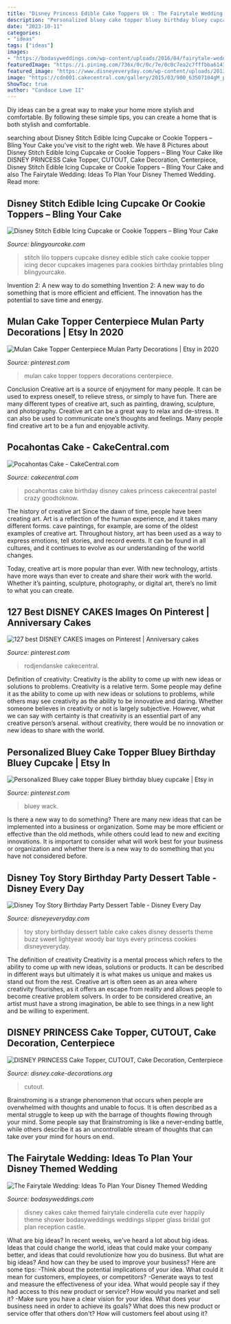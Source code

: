 ```yaml
---
title: "Disney Princess Edible Cake Toppers Uk : The Fairytale Wedding: Ideas To Plan Your Disney Themed Wedding"
description: "Personalized bluey cake topper bluey birthday bluey cupcake"
date: "2023-10-11"
categories:
- "ideas"
tags: ["ideas"]
images:
- "https://bodasyweddings.com/wp-content/uploads/2016/04/fairytale-wedding-cake-1.jpg"
featuredImage: "https://i.pinimg.com/736x/0c/0c/7e/0c0c7ea2c7fffbba6143c76c0cb3ba69.jpg"
featured_image: "https://www.disneyeveryday.com/wp-content/uploads/2013/12/Disney-Toy-Story-Birthday-Party-Dessert-Table.jpg"
image: "https://cdn001.cakecentral.com/gallery/2015/03/900_63507104gM_pocahontas-cake.jpg"
ShowToc: true
author: "Candace Lowe II"
---
```



Diy ideas can be a great way to make your home more stylish and comfortable. By following these simple tips, you can create a home that is both stylish and comfortable.

	

		
searching about Disney Stitch Edible Icing Cupcake or Cookie Toppers – Bling Your Cake you've visit to the right web. We have 8 Pictures about Disney Stitch Edible Icing Cupcake or Cookie Toppers – Bling Your Cake like DISNEY PRINCESS Cake Topper, CUTOUT, Cake Decoration, Centerpiece, Disney Stitch Edible Icing Cupcake or Cookie Toppers – Bling Your Cake and also The Fairytale Wedding: Ideas To Plan Your Disney Themed Wedding. Read more:
		
    
## Disney Stitch Edible Icing Cupcake Or Cookie Toppers – Bling Your Cake

<img loading=lazy src="http://cdn.shopify.com/s/files/1/0789/4537/products/STH1_SAMPLE_copy_7cc3df6a-e45f-408c-bd5b-336b0ed10dba_1024x1024.jpg?v=1435453432" onerror="this.onerror=null;this.src='https://tse2.mm.bing.net/th?id=OIP.tHxXdHeMPD-LnDpgQ9IauQHaJl&amp;pid=15.1';" alt="Disney Stitch Edible Icing Cupcake or Cookie Toppers – Bling Your Cake">

_Source: blingyourcake.com_

>stitch lilo toppers cupcake disney edible stich cake cookie topper icing decor cupcakes imagenes para cookies birthday printables bling blingyourcake. 

	

Invention 2: A new way to do something
Invention 2: A new way to do something that is more efficient and efficient. The innovation has the potential to save time and energy.

    
## Mulan Cake Topper Centerpiece Mulan Party Decorations | Etsy In 2020

<img loading=lazy src="https://i.pinimg.com/736x/0c/0c/7e/0c0c7ea2c7fffbba6143c76c0cb3ba69.jpg" onerror="this.onerror=null;this.src='https://tse2.mm.bing.net/th?id=OIP.866LlUaX95MN_Ukv1EFGzAHaJ3&amp;pid=15.1';" alt="Mulan Cake Topper Centerpiece Mulan Party Decorations | Etsy in 2020">

_Source: pinterest.com_

>mulan cake topper toppers decorations centerpiece. 

	

Conclusion
Creative art is a source of enjoyment for many people. It can be used to express oneself, to relieve stress, or simply to have fun. There are many different types of creative art, such as painting, drawing, sculpture, and photography.
Creative art can be a great way to relax and de-stress. It can also be used to communicate one’s thoughts and feelings. Many people find creative art to be a fun and enjoyable activity.

    
## Pocahontas Cake - CakeCentral.com

<img loading=lazy src="https://cdn001.cakecentral.com/gallery/2015/03/900_63507104gM_pocahontas-cake.jpg" onerror="this.onerror=null;this.src='https://tse1.mm.bing.net/th?id=OIP.NG2R0SogptxibjZOca4PTQHaIc&amp;pid=15.1';" alt="Pocahontas Cake - CakeCentral.com">

_Source: cakecentral.com_

>pocahontas cake birthday disney cakes princess cakecentral pastel crazy goodtoknow. 

	

The history of creative art
Since the dawn of time, people have been creating art. Art is a reflection of the human experience, and it takes many different forms. cave paintings, for example, are some of the oldest examples of creative art.
Throughout history, art has been used as a way to express emotions, tell stories, and record events. It can be found in all cultures, and it continues to evolve as our understanding of the world changes.

 Today, creative art is more popular than ever. With new technology, artists have more ways than ever to create and share their work with the world. Whether it’s painting, sculpture, photography, or digital art, there’s no limit to what you can create.

    
## 127 Best DISNEY CAKES Images On Pinterest | Anniversary Cakes

<img loading=lazy src="https://i.pinimg.com/474x/f6/bf/0b/f6bf0bbc437b8fe8f30d0a4a26e8951e--princess-cake-disney-cinderella-princess.jpg" onerror="this.onerror=null;this.src='https://tse2.mm.bing.net/th?id=OIP._EHF_dlaYpNhWbOZzwTnKAAAAA&amp;pid=15.1';" alt="127 best DISNEY CAKES images on Pinterest | Anniversary cakes">

_Source: pinterest.com_

>rodjendanske cakecentral. 

	

Definition of creativity: Creativity is the ability to come up with new ideas or solutions to problems.
Creativity is a relative term. Some people may define it as the ability to come up with new ideas or solutions to problems, while others may see creativity as the ability to be innovative and daring. Whether someone believes in creativity or not is largely subjective. However, what we can say with certainty is that creativity is an essential part of any creative person’s arsenal. without creativity, there would be no innovation or new ideas to share with the world.

    
## Personalized Bluey Cake Topper Bluey Birthday Bluey Cupcake | Etsy In

<img loading=lazy src="https://i.pinimg.com/736x/9f/17/b6/9f17b62772b2dca07a771cd1cf7eed64.jpg" onerror="this.onerror=null;this.src='https://tse1.mm.bing.net/th?id=OIP.Dxp8aoA2Q_XQ92Rbae5VKQHaHO&amp;pid=15.1';" alt="Personalized Bluey cake topper Bluey birthday bluey cupcake | Etsy in">

_Source: pinterest.com_

>bluey wack. 

	

Is there a new way to do something?
There are many new ideas that can be implemented into a business or organization. Some may be more efficient or effective than the old methods, while others could lead to new and exciting innovations. It is important to consider what will work best for your business or organization and whether there is a new way to do something that you have not considered before.

    
## Disney Toy Story Birthday Party Dessert Table - Disney Every Day

<img loading=lazy src="https://www.disneyeveryday.com/wp-content/uploads/2013/12/Disney-Toy-Story-Birthday-Party-Dessert-Table.jpg" onerror="this.onerror=null;this.src='https://tse4.mm.bing.net/th?id=OIP.X6d8M1EVD-60E_iFx5Oq_AHaJ2&amp;pid=15.1';" alt="Disney Toy Story Birthday Party Dessert Table - Disney Every Day">

_Source: disneyeveryday.com_

>toy story birthday dessert table cake cakes disney desserts theme buzz sweet lightyear woody bar toys every princess cookies disneyeveryday. 

	

The definition of creativity
Creativity is a mental process which refers to the ability to come up with new ideas, solutions or products. It can be described in different ways but ultimately it is what makes us unique and makes us stand out from the rest. Creative art is often seen as an area where creativity flourishes, as it offers an escape from reality and allows people to become creative problem solvers. In order to be considered creative, an artist must have a strong imagination, be able to see things in a new light and be willing to experiment.

    
## DISNEY PRINCESS Cake Topper, CUTOUT, Cake Decoration, Centerpiece

<img loading=lazy src="https://images.cake-decorations.org/disney-princess-cake-topper-cutout-cake-decoration.jpg" onerror="this.onerror=null;this.src='https://tse2.mm.bing.net/th?id=OIP.QZWmlAhIwvi-oC8arTKceQAAAA&amp;pid=15.1';" alt="DISNEY PRINCESS Cake Topper, CUTOUT, Cake Decoration, Centerpiece">

_Source: disney.cake-decorations.org_

>cutout. 

	

Brainstroming is a strange phenomenon that occurs when people are overwhelmed with thoughts and unable to focus. It is often described as a mental struggle to keep up with the barrage of thoughts flowing through your mind. Some people say that Brainstroming is like a never-ending battle, while others describe it as an uncontrollable stream of thoughts that can take over your mind for hours on end.

    
## The Fairytale Wedding: Ideas To Plan Your Disney Themed Wedding

<img loading=lazy src="https://bodasyweddings.com/wp-content/uploads/2016/04/fairytale-wedding-cake-1.jpg" onerror="this.onerror=null;this.src='https://tse3.mm.bing.net/th?id=OIP.apZZg23qScKmVUqpmbxR9AHaLH&amp;pid=15.1';" alt="The Fairytale Wedding: Ideas To Plan Your Disney Themed Wedding">

_Source: bodasyweddings.com_

>disney cakes cake themed fairytale cinderella cute ever happily theme shower bodasyweddings weddings slipper glass bridal got plan reception castle. 

	

What are big ideas?
In recent weeks, we've heard a lot about big ideas. Ideas that could change the world, ideas that could make your company better, and ideas that could revolutionize how you do business. But what are big ideas? And how can they be used to improve your business? Here are some tips: 
-Think about the potential implications of your idea. What could it mean for customers, employees, or competitors? 
-Generate ways to test and measure the effectiveness of your idea. What would people say if they had access to this new product or service? How would you market and sell it? 
-Make sure you have a clear vision for your idea. What does your business need in order to achieve its goals? What does this new product or service offer that others don't? How will customers feel about using it?

